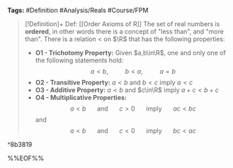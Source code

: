 **Tags:** #Definition #Analysis/Reals #Course/FPM 

> [!Definition]+ Def: [[Order Axioms of R]]
> The set of real numbers is **ordered**, in other words there is a concept of "less than", and "more than". There is a relation < on $\R$ that has the following properties:
> - **O1 - Trichotomy Property:** Given $a,b\in\R$, one and only one of the following statements hold:
>   $$a<b,\hspace{30pt} b < a,\hspace{30pt}a=b$$
> - **O2 - Transitive Property:** $a<b$ and $b<c$ imply $a<c$
> - **O3 - Additive Property:** $a<b$ and $c\in\R$ imply $a+c<b+c$
> - **O4 - Multiplicative Properties:**
>   $$a<b\hspace{20pt} \text{and}\hspace{20pt} c>0\hspace{20pt}\text{imply}\hspace{20pt}ac<bc$$
>   and
>   $$a<b\hspace{20pt} \text{and}\hspace{20pt} c<0\hspace{20pt}\text{imply}\hspace{20pt}bc<ac$$

^8b3819


%%EOF%%